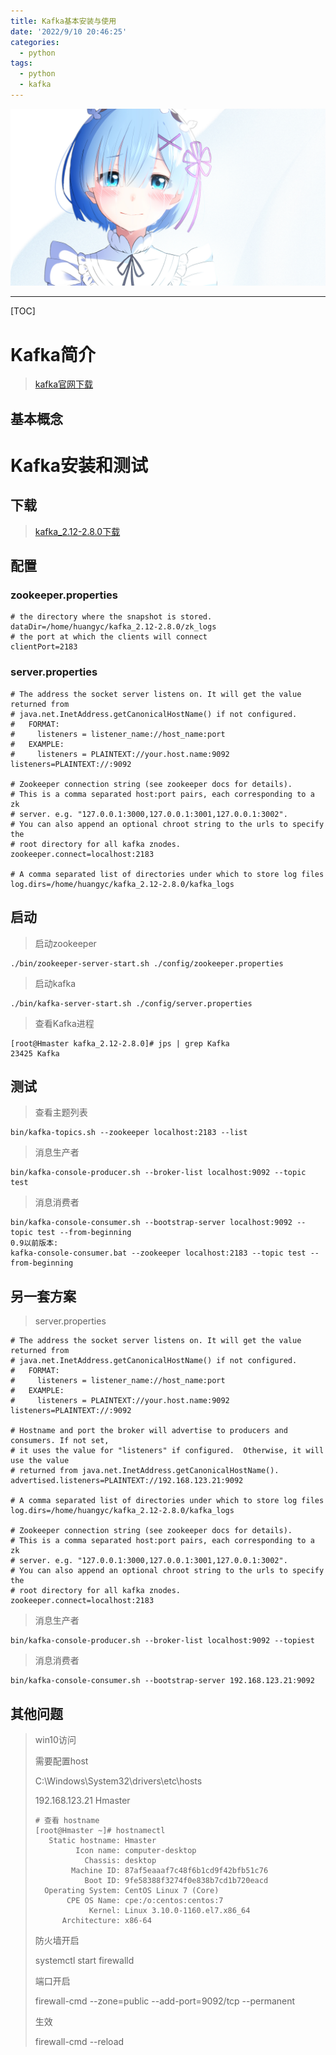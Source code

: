```yaml
---
title: Kafka基本安装与使用
date: '2022/9/10 20:46:25'
categories:
  - python
tags:
  - python
  - kafka
---
```



![img](res/other/异世界蕾姆_0.jpg)


---


[TOC]



# Kafka简介


> [kafka官网下载](http://kafka.apache.org/downloads)

## 基本概念



# Kafka安装和测试

## 下载

> [kafka_2.12-2.8.0下载](https://archive.apache.org/dist/kafka/2.8.0/kafka_2.12-2.8.0.tgz)

## 配置

### zookeeper.properties

```properties
# the directory where the snapshot is stored.
dataDir=/home/huangyc/kafka_2.12-2.8.0/zk_logs
# the port at which the clients will connect
clientPort=2183
```



### server.properties

```properties
# The address the socket server listens on. It will get the value returned from 
# java.net.InetAddress.getCanonicalHostName() if not configured.
#   FORMAT:
#     listeners = listener_name://host_name:port
#   EXAMPLE:
#     listeners = PLAINTEXT://your.host.name:9092
listeners=PLAINTEXT://:9092

# Zookeeper connection string (see zookeeper docs for details).
# This is a comma separated host:port pairs, each corresponding to a zk
# server. e.g. "127.0.0.1:3000,127.0.0.1:3001,127.0.0.1:3002".
# You can also append an optional chroot string to the urls to specify the
# root directory for all kafka znodes.
zookeeper.connect=localhost:2183

# A comma separated list of directories under which to store log files
log.dirs=/home/huangyc/kafka_2.12-2.8.0/kafka_logs
```



## 启动

> 启动zookeeper

```shell
./bin/zookeeper-server-start.sh ./config/zookeeper.properties
```

> 启动kafka

```shell
./bin/kafka-server-start.sh ./config/server.properties
```

> 查看Kafka进程

```shell
[root@Hmaster kafka_2.12-2.8.0]# jps | grep Kafka
23425 Kafka
```



## 测试

> 查看主题列表

```shell
bin/kafka-topics.sh --zookeeper localhost:2183 --list
```

> 消息生产者

```shell
bin/kafka-console-producer.sh --broker-list localhost:9092 --topic test 
```

> 消息消费者

```shell
bin/kafka-console-consumer.sh --bootstrap-server localhost:9092 --topic test --from-beginning
0.9以前版本: 
kafka-console-consumer.bat --zookeeper localhost:2183 --topic test --from-beginning
```



## 另一套方案

> server.properties

```properties
# The address the socket server listens on. It will get the value returned from 
# java.net.InetAddress.getCanonicalHostName() if not configured.
#   FORMAT:
#     listeners = listener_name://host_name:port
#   EXAMPLE:
#     listeners = PLAINTEXT://your.host.name:9092
listeners=PLAINTEXT://:9092

# Hostname and port the broker will advertise to producers and consumers. If not set, 
# it uses the value for "listeners" if configured.  Otherwise, it will use the value
# returned from java.net.InetAddress.getCanonicalHostName().
advertised.listeners=PLAINTEXT://192.168.123.21:9092

# A comma separated list of directories under which to store log files
log.dirs=/home/huangyc/kafka_2.12-2.8.0/kafka_logs

# Zookeeper connection string (see zookeeper docs for details).
# This is a comma separated host:port pairs, each corresponding to a zk
# server. e.g. "127.0.0.1:3000,127.0.0.1:3001,127.0.0.1:3002".
# You can also append an optional chroot string to the urls to specify the
# root directory for all kafka znodes.
zookeeper.connect=localhost:2183
```

> 消息生产者

```shell
bin/kafka-console-producer.sh --broker-list localhost:9092 --topiest
```

> 消息消费者

```shell
bin/kafka-console-consumer.sh --bootstrap-server 192.168.123.21:9092
```



## 其他问题

> win10访问
>
> 需要配置host
>
> C:\Windows\System32\drivers\etc\hosts
>
> 192.168.123.21 Hmaster
>
> ```shell
> # 查看 hostname
> [root@Hmaster ~]# hostnamectl
>    Static hostname: Hmaster
>          Icon name: computer-desktop
>            Chassis: desktop
>         Machine ID: 87af5eaaaf7c48f6b1cd9f42bfb51c76
>            Boot ID: 9fe58388f3274f0e838b7cd1b720eacd
>   Operating System: CentOS Linux 7 (Core)
>        CPE OS Name: cpe:/o:centos:centos:7
>             Kernel: Linux 3.10.0-1160.el7.x86_64
>       Architecture: x86-64
> ```
>
> 防火墙开启
>
> systemctl start firewalld
>
> 端口开启
>
> firewall-cmd --zone=public --add-port=9092/tcp --permanent
>
> 生效
>
> firewall-cmd --reload

